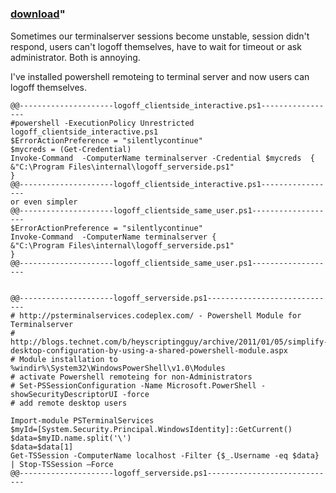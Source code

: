 ﻿---
pid:            3440
parent:         0
children:       
poster:         Carsten
title:          
date:           2012-05-30 09:56:58
format:         posh
---

# 

### [download](3440.ps1)"

Sometimes our terminalserver sessions become unstable, session didn't
respond, users can't logoff themselves, have to wait for timeout or ask
administrator. Both is annoying.

I've installed powershell remoteing to terminal server and now users can logoff themselves.


```posh
@@---------------------logoff_clientside_interactive.ps1-----------------
#powershell -ExecutionPolicy Unrestricted logoff_clientside_interactive.ps1
$ErrorActionPreference = "silentlycontinue"
$mycreds = (Get-Credential)
Invoke-Command  -ComputerName terminalserver -Credential $mycreds  {
&"C:\Program Files\internal\logoff_serverside.ps1"
}
@@---------------------logoff_clientside_interactive.ps1-----------------
or even simpler
@@---------------------logoff_clientside_same_user.ps1-------------------
$ErrorActionPreference = "silentlycontinue"
Invoke-Command  -ComputerName terminalserver {
&"C:\Program Files\internal\logoff_serverside.ps1"
}
@@---------------------logoff_clientside_same_user.ps1-------------------


@@---------------------logoff_serverside.ps1-----------------------------
# http://psterminalservices.codeplex.com/ - Powershell Module for Terminalserver
# http://blogs.technet.com/b/heyscriptingguy/archive/2011/01/05/simplify-desktop-configuration-by-using-a-shared-powershell-module.aspx
# Module installation to %windir%\System32\WindowsPowerShell\v1.0\Modules
# activate Powershell remoteing for non-Administrators
# Set-PSSessionConfiguration -Name Microsoft.PowerShell -showSecurityDescriptorUI -force
# add remote desktop users

Import-module PSTerminalServices
$myId=[System.Security.Principal.WindowsIdentity]::GetCurrent()
$data=$myID.name.split('\')
$data=$data[1]
Get-TSSession -ComputerName localhost -Filter {$_.Username -eq $data}  | Stop-TSSession –Force
@@---------------------logoff_serverside.ps1-----------------------------
```
